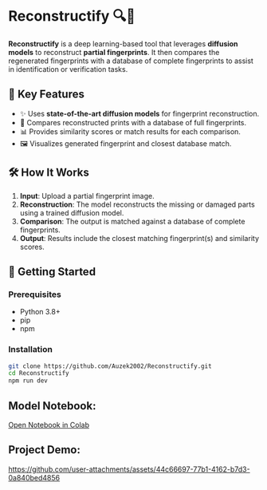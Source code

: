 # Reconstructify 🔍🧬

**Reconstructify** is a deep learning-based tool that leverages **diffusion models** to reconstruct **partial fingerprints**. It then compares the regenerated fingerprints with a database of complete fingerprints to assist in identification or verification tasks.

## 🧠 Key Features

- ✨ Uses **state-of-the-art diffusion models** for fingerprint reconstruction.
- 🔎 Compares reconstructed prints with a database of full fingerprints.
- 📊 Provides similarity scores or match results for each comparison.
- 🖼️ Visualizes generated fingerprint and closest database match.

## 🛠️ How It Works

1. **Input**: Upload a partial fingerprint image.
2. **Reconstruction**: The model reconstructs the missing or damaged parts using a trained diffusion model.
3. **Comparison**: The output is matched against a database of complete fingerprints.
4. **Output**: Results include the closest matching fingerprint(s) and similarity scores.


## 🚀 Getting Started

### Prerequisites

- Python 3.8+
- pip
- npm

### Installation

```bash
git clone https://github.com/Auzek2002/Reconstructify.git
cd Reconstructify
npm run dev
```

## Model Notebook:
[Open Notebook in Colab](https://colab.research.google.com/drive/1Ya6O2ive9Ld5t3PlwE-d1pAAZojFrOSn)

## Project Demo:

https://github.com/user-attachments/assets/44c66697-77b1-4162-b7d3-0a840bed4856


